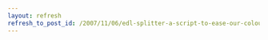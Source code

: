 ```yaml
---
layout: refresh
refresh_to_post_id: /2007/11/06/edl-splitter-a-script-to-ease-our-colour-correction-workflow
---
```

